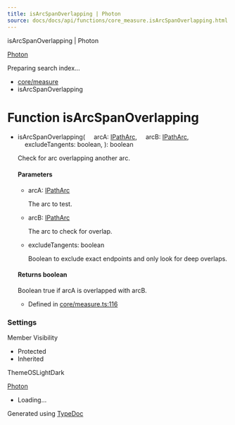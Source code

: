 ```yaml
---
title: isArcSpanOverlapping | Photon
source: docs/docs/api/functions/core_measure.isArcSpanOverlapping.html
---
```


isArcSpanOverlapping | Photon

[Photon](../index.html)




Preparing search index...

* [core/measure](../modules/core_measure.html)
* isArcSpanOverlapping

# Function isArcSpanOverlapping

* isArcSpanOverlapping(
      arcA: [IPathArc](../interfaces/core_schema.IPathArc.html),
      arcB: [IPathArc](../interfaces/core_schema.IPathArc.html),
      excludeTangents: boolean,
  ): boolean

  Check for arc overlapping another arc.

  #### Parameters

  + arcA: [IPathArc](../interfaces/core_schema.IPathArc.html)

    The arc to test.
  + arcB: [IPathArc](../interfaces/core_schema.IPathArc.html)

    The arc to check for overlap.
  + excludeTangents: boolean

    Boolean to exclude exact endpoints and only look for deep overlaps.

  #### Returns boolean

  Boolean true if arcA is overlapped with arcB.

  + Defined in [core/measure.ts:116](https://github.com/mwhite454/photon/blob/main/packages/photon/src/core/measure.ts#L116)

### Settings

Member Visibility

* Protected
* Inherited

ThemeOSLightDark

[Photon](../index.html)

* Loading...

Generated using [TypeDoc](https://typedoc.org/)
